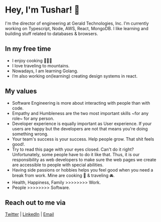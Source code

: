# Hey, I'm Tushar! 👋

I'm the director of engineering at Gerald Technologies, Inc. I’m currently working on Typescript, Node, AWS, React, MongoDB. I like learning and building stuff related to databases & browsers.

## In my free time

- I enjoy cooking 👨🏻‍🍳
- I love traveling to mountains.
- Nowadays, I am learning Golang.
- I’m also working on(learning) creating design systems in react.

## My values

- Software Engineering is more about interacting with people than with code.
- Empathy and Humbleness are the two most important skills ~for any role~ for any person.
- Developer experience is equally important as User experience. If your users are happy but the developers are not that means you're doing something wrong.
- Your team's success is your success. Help people grow. That shit feels good!.
- Try to read this page with your eyes closed. Can't do it right? Unfortunately, some people have to do it like that. Thus, it is our responsibility as web developers to make sure the web pages we create are accessible to people with special abilities.
- Having side passions or hobbies helps you feel good when you need a break from work. Mine are cooking 🍪 & traveling 🚘.
- Health, Happiness, Family >>>>>>>> Work.
- People >>>>>>>> Software.


## Reach out to me via

[Twitter](https://twitter.com/tusharf5) | [LinkedIn](https://linkedin.com/in/tusharf5) | [Email](ts17995@gmail.com)

